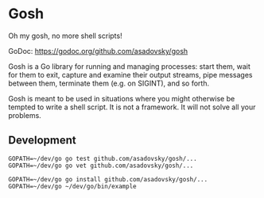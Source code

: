 # Gosh

Oh my gosh, no more shell scripts!

GoDoc: https://godoc.org/github.com/asadovsky/gosh

Gosh is a Go library for running and managing processes: start them, wait for
them to exit, capture and examine their output streams, pipe messages between
them, terminate them (e.g. on SIGINT), and so forth.

Gosh is meant to be used in situations where you might otherwise be tempted to
write a shell script. It is not a framework. It will not solve all your
problems.

## Development

    GOPATH=~/dev/go go test github.com/asadovsky/gosh/...
    GOPATH=~/dev/go go vet github.com/asadovsky/gosh/...

    GOPATH=~/dev/go go install github.com/asadovsky/gosh/...
    GOPATH=~/dev/go ~/dev/go/bin/example
